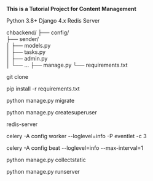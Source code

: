 

**This is a Tutorial Project for Content Management**

Python 3.8+
Django 4.x
Redis Server

chbackend/
├── config/           
├── sender/          
│   ├── models.py     
│   ├── tasks.py     
│   ├── admin.py     
│   └── ...
├── manage.py
└── requirements.txt 

git clone

pip install -r requirements.txt

python manage.py migrate

python manage.py createsuperuser

redis-server

celery -A config worker --loglevel=info -P eventlet -c 3

celery -A config beat --loglevel=info --max-interval=1

python manage.py collectstatic

python manage.py runserver







